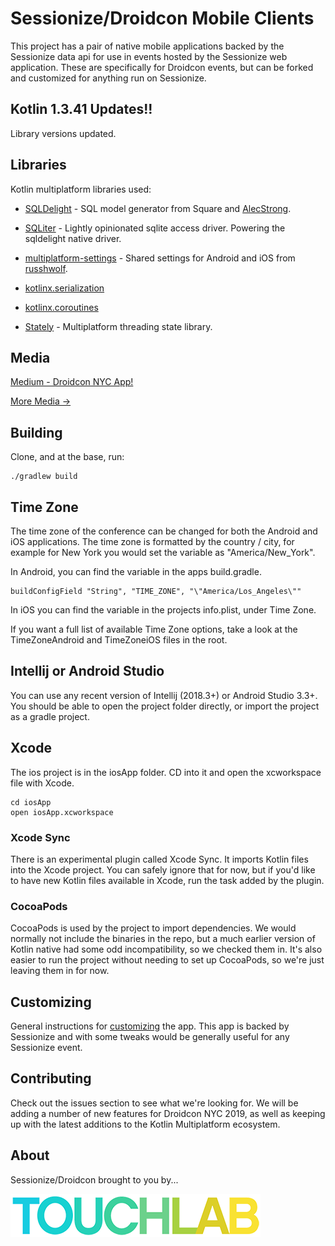 # Sessionize/Droidcon Mobile Clients

This project has a pair of native mobile applications backed by the Sessionize data api for use in 
events hosted by the Sessionize web application. These are specifically for Droidcon events, but can 
be forked and customized for anything run on Sessionize.

## Kotlin 1.3.41 Updates!!

Library versions updated.

## Libraries

Kotlin multiplatform libraries used:

* [SQLDelight](https://github.com/square/sqldelight) - SQL model generator from Square and 
[AlecStrong](https://github.com/AlecStrong).

* [SQLiter](https://github.com/touchlab/SQLiter) - Lightly opinionated sqlite access driver. Powering
the sqldelight native driver.

* [multiplatform-settings](https://github.com/russhwolf/multiplatform-settings) - Shared settings for Android and iOS from
[russhwolf](https://github.com/russhwolf).

* [kotlinx.serialization](https://github.com/Kotlin/kotlinx.serialization/)

* [kotlinx.coroutines](https://github.com/Kotlin/kotlinx.coroutines)

* [Stately](https://github.com/touchlab/Stately/) - Multiplatform threading state library. 

## Media

[Medium - Droidcon NYC App!](https://medium.com/@kpgalligan/droidcon-nyc-app-da868bdef387)

[More Media ->](MEDIA.md)

## Building

Clone, and at the base, run:

```
./gradlew build
```

## Time Zone

The time zone of the conference can be changed for both the Android and iOS applications. The time zone is formatted by the country / city, for example for New York  you would set the variable as "America/New_York".

In Android, you can find the variable in the apps build.gradle. 

```
buildConfigField "String", "TIME_ZONE", "\"America/Los_Angeles\""
```

In iOS you can find the variable in the projects info.plist, under Time Zone.

If you want a full list of available Time Zone options, take a look at the TimeZoneAndroid and TimeZoneiOS files in the root.


## Intellij or Android Studio

You can use any recent version of Intellij (2018.3+) or Android Studio 3.3+. You should be able to open the
project folder directly, or import the project as a gradle project.

## Xcode

The ios project is in the iosApp folder. CD into it and open the xcworkspace file with Xcode.

```
cd iosApp
open iosApp.xcworkspace
```

### Xcode Sync

There is an experimental plugin called Xcode Sync. It imports Kotlin files into the Xcode project.
You can safely ignore that for now, but if you'd like to have new Kotlin files available in Xcode,
run the task added by the plugin.

### CocoaPods

CocoaPods is used by the project to import dependencies. We would normally not include the binaries in
the repo, but a much earlier version of Kotlin native had some odd incompatibility, so we checked them in.
It's also easier to run the project without needing to set up CocoaPods, so we're just leaving them in for
now.

## Customizing

General instructions for [customizing](CUSTOMIZING.md) the app. This app is backed by Sessionize and with some tweaks would
be generally useful for any Sessionize event.

## Contributing

Check out the issues section to see what we're looking for. We will be adding a number of new features for
Droidcon NYC 2019, as well as keeping up with the latest additions to the Kotlin Multiplatform ecosystem.

## About

Sessionize/Droidcon brought to you by...

[![Touchlab Logo](tlsmall.png "Touchlab Logo")](https://touchlab.co)
